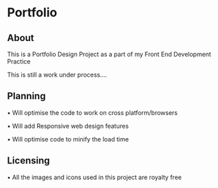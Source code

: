 # Portfolio

## About 

This is a Portfolio Design Project as a part of my Front End Development Practice

This is still a work under process....

## Planning

• Will optimise the code to work on cross platform/browsers

• Will add Responsive web design features

• Will optimise code to minify the load time

## Licensing

• All the images and icons used in this project are royalty free

